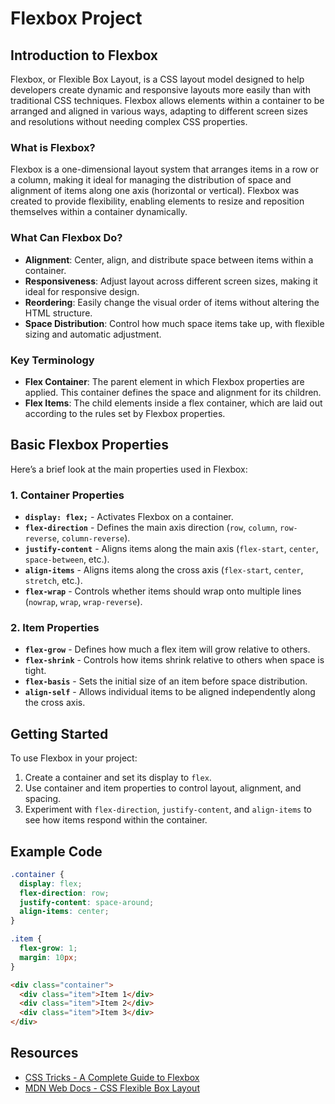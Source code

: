# Flexbox Project

## Introduction to Flexbox

Flexbox, or Flexible Box Layout, is a CSS layout model designed to help developers create dynamic and responsive layouts more easily than with traditional CSS techniques. Flexbox allows elements within a container to be arranged and aligned in various ways, adapting to different screen sizes and resolutions without needing complex CSS properties.

### What is Flexbox?

Flexbox is a one-dimensional layout system that arranges items in a row or a column, making it ideal for managing the distribution of space and alignment of items along one axis (horizontal or vertical). Flexbox was created to provide flexibility, enabling elements to resize and reposition themselves within a container dynamically.

### What Can Flexbox Do?

- **Alignment**: Center, align, and distribute space between items within a container.
- **Responsiveness**: Adjust layout across different screen sizes, making it ideal for responsive design.
- **Reordering**: Easily change the visual order of items without altering the HTML structure.
- **Space Distribution**: Control how much space items take up, with flexible sizing and automatic adjustment.

### Key Terminology

- **Flex Container**: The parent element in which Flexbox properties are applied. This container defines the space and alignment for its children.
- **Flex Items**: The child elements inside a flex container, which are laid out according to the rules set by Flexbox properties.

## Basic Flexbox Properties

Here’s a brief look at the main properties used in Flexbox:

### 1. **Container Properties**
   - **`display: flex;`** - Activates Flexbox on a container.
   - **`flex-direction`** - Defines the main axis direction (`row`, `column`, `row-reverse`, `column-reverse`).
   - **`justify-content`** - Aligns items along the main axis (`flex-start`, `center`, `space-between`, etc.).
   - **`align-items`** - Aligns items along the cross axis (`flex-start`, `center`, `stretch`, etc.).
   - **`flex-wrap`** - Controls whether items should wrap onto multiple lines (`nowrap`, `wrap`, `wrap-reverse`).

### 2. **Item Properties**
   - **`flex-grow`** - Defines how much a flex item will grow relative to others.
   - **`flex-shrink`** - Controls how items shrink relative to others when space is tight.
   - **`flex-basis`** - Sets the initial size of an item before space distribution.
   - **`align-self`** - Allows individual items to be aligned independently along the cross axis.

## Getting Started

To use Flexbox in your project:

1. Create a container and set its display to `flex`.
2. Use container and item properties to control layout, alignment, and spacing.
3. Experiment with `flex-direction`, `justify-content`, and `align-items` to see how items respond within the container.

## Example Code

```css
.container {
  display: flex;
  flex-direction: row;
  justify-content: space-around;
  align-items: center;
}

.item {
  flex-grow: 1;
  margin: 10px;
}
```

```html
<div class="container">
  <div class="item">Item 1</div>
  <div class="item">Item 2</div>
  <div class="item">Item 3</div>
</div>
```

## Resources

- [CSS Tricks - A Complete Guide to Flexbox](https://css-tricks.com/snippets/css/a-guide-to-flexbox/)
- [MDN Web Docs - CSS Flexible Box Layout](https://developer.mozilla.org/en-US/docs/Web/CSS/CSS_Flexible_Box_Layout)
